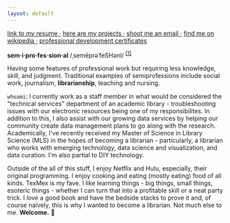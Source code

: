 ```yaml
---
layout: default
---
```

[link to my resume ·](./resume.html)
[here are my projects ·](https://aouriri.github.io/blog/)
[shoot me an email ·](mailto:ateauriri@gmail.com)
[find me on wikipedia ·](https://en.wikipedia.org/wiki/User:Auriri)
[professional development certificates](./certificates.html)

**sem·i·pro·fes·sion·al**
/ˌsemēprəˈfeSHənl/ <sup>[[1]](https://en.wikipedia.org/wiki/Semiprofession#cite_ref-1)</sup>

Having some features of professional work but requiring less knowledge, skill, and judgment. Traditional examples of semiprofessions include social work, journalism, **librarianship**, teaching and nursing.

`whoami`: I currently work as a staff member in what would be considered the "technical services" department of an academic library - troubleshooting issues with our electronic resources being one of my responsibilites. In addition to this, I also assist with our growing data services by helping our community create data management plans to go along with the research. Academically, I've recently received my Master of Science in Library Science (MLS) in the hopes of becoming a librarian - particularly, a librarian who works with emerging technology, data science and visualization, and data curation. I'm also partial to DIY technology.

Outside of the all of this stuff, I enjoy Netflix and Hulu, especially, their original programming. I enjoy cooking and eating (mostly eating) food of all kinds. TexMex is my fave. I like learning things - big things, small things, esoteric things - whether I can turn that into a profitable skill or a neat party trick. I *love* a good book and have the bedside stacks to prove it and, of course naïvely, this is why I wanted to become a librarian. Not much else to me. **Welcome.** :wave:
